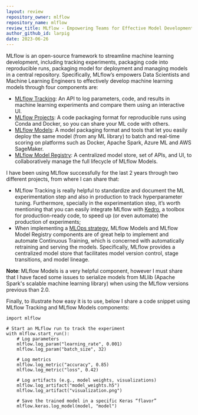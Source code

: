 ```yaml
---
layout: review
repository_owner: mlflow
repository_name: mlflow
review_title: MLflow - Empowering Teams for Effective Model Development and Deployment
author_github_id: larpig
date: 2023-06-26
---
```

MLflow is an open-source framework to streamline machine learning development, 
including tracking experiments, packaging code into reproducible runs, 
packaging model for deployment and managing models in a central repository. 
Specifically, MLflow’s empowers Data Scientists and Machine Learning Engineers 
to effectively develop machine learning models through four components are:
- [MLflow Tracking](https://mlflow.org/docs/latest/tracking.html): An API to log
  parameters, code, and results in machine learning
  experiments and compare them using an interactive UI.
- [MLflow Projects](https://mlflow.org/docs/latest/projects.html): A code packaging
  format for reproducible runs using Conda and Docker, so you can share your ML code with others.
- [MLflow Models](https://mlflow.org/docs/latest/models.html): A model packaging format
  and tools that let you easily deploy the same model (from any ML library) to batch and
  real-time scoring on platforms such as Docker, Apache Spark, Azure ML and AWS SageMaker.
- [MLflow Model Registry](https://mlflow.org/docs/latest/model-registry.html): A centralized
  model store, set of APIs, and UI, to collaboratively manage the full lifecycle of MLflow Models.

I have been using MLflow successfully for the last 2 years through two different projects, from where I can share that:
- MLflow Tracking is really helpful to standardize and document the ML experimentation step and also in production to
  track hyperparameter tuning. Furthermore, specially in the experimentation step, it’s worth mentioning that you can
  easily integrate MLflow with [Kedro](https://kedro.org/), a toolbox for production-ready code, to speed up (or even automate) the production
  of experiments;
- When implementing a [MLOps strategy](https://cloud.google.com/architecture/mlops-continuous-delivery-and-automation-pipelines-in-machine-learning),
  MLflow Models and MLflow Model Registry components are of great help to implement and automate Continuous Training,
  which is concerned with automatically retraining and serving the models.
  Specifically, MLflow provides a centralized model store that facilitates model version control, stage transitions, and model lineage.

**Note**: MLflow Models is a very helpful component, however I must share that I have faced some issues to serialize models
from MLlib (Apache Spark's scalable machine learning library) when using the MLflow versions previous than 2.0.

Finally, to illustrate how easy it is to use, below I share a code snippet using MLflow Tracking and MLflow Models components:

```
import mlflow

# Start an MLflow run to track the experiment
with mlflow.start_run():
    # Log parameters
    mlflow.log_param("learning_rate", 0.001)
    mlflow.log_param("batch_size", 32)
    
    # Log metrics
    mlflow.log_metric("accuracy", 0.85)
    mlflow.log_metric("loss", 0.42)
    
    # Log artifacts (e.g., model weights, visualizations)
    mlflow.log_artifact("model_weights.h5")
    mlflow.log_artifact("visualization.png")
        
    # Save the trained model in a specific Keras “flavor”
    mlflow.keras.log_model(model, "model")
```


